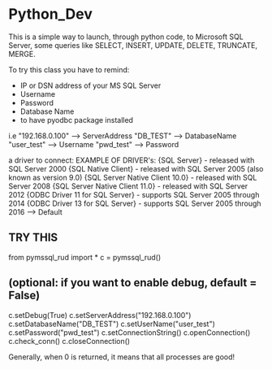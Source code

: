 # Python_Dev

This is a simple way to launch, through python code, to Microsoft SQL Server, some queries like SELECT, INSERT, UPDATE, DELETE, TRUNCATE, MERGE.

To try this class you have to remind:
- IP or DSN address of your MS SQL Server
- Username
- Password
- Database Name
- to have pyodbc package installed

i.e
"192.168.0.100" --> ServerAddress
"DB_TEST" --> DatabaseName
"user_test" --> Username
"pwd_test" --> Password

a driver to connect:
EXAMPLE OF DRIVER's:
{SQL Server} - released with SQL Server 2000
{SQL Native Client} - released with SQL Server 2005 (also known as version 9.0)
{SQL Server Native Client 10.0} - released with SQL Server 2008
{SQL Server Native Client 11.0} - released with SQL Server 2012
{ODBC Driver 11 for SQL Server} - supports SQL Server 2005 through 2014
{ODBC Driver 13 for SQL Server} - supports SQL Server 2005 through 2016 --> Default


## TRY THIS ##
from pymssql_rud import *
c = pymssql_rud()
## (optional: if you want to enable debug, default = False) ##
c.setDebug(True)
c.setServerAddress("192.168.0.100")
c.setDatabaseName("DB_TEST")
c.setUserName("user_test")
c.setPassword("pwd_test")
c.setConnectionString()
c.openConnection()
c.check_conn()
c.closeConnection()

Generally, when 0 is returned, it means that all processes are good!


